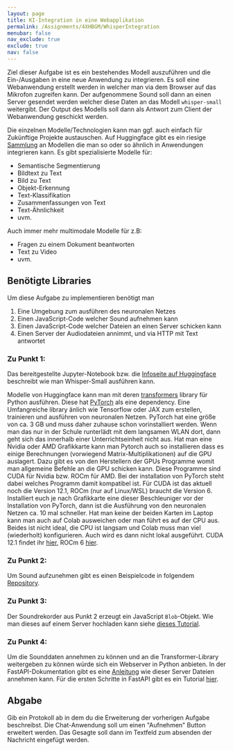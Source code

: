 ```yaml
---
layout: page
title: KI-Integration in eine Webapplikation
permalink: /Assignments/4XHBGM/WhisperIntegration
menubar: false
nav_exclude: true
exclude: true
nav: false
---
```


Ziel dieser Aufgabe ist es ein bestehendes Modell auszuführen und die Ein-/Ausgaben in eine neue Anwendung zu integrieren. Es soll eine Webanwendung erstellt werden in welcher man via dem Browser auf das Mikrofon zugreifen kann. Der aufgenommene Sound soll dann an einen Server gesendet werden welcher diese Daten an das Modell `whisper-small` weitergibt. Der Output des Modells soll dann als Antwort zum Client der Webanwendung geschickt werden.

Die einzelnen Modelle/Technologien kann man ggf. auch einfach für Zukünftige Projekte austauschen. Auf Huggingface gibt es ein riesige [Sammlung](https://huggingface.co/models) an Modellen die man so oder so ähnlich in Anwendungen integrieren kann. Es gibt spezialisierte Modelle für:
- Semantische Segmentierung
- Bildtext zu Text
- Bild zu Text
- Objekt-Erkennung
- Text-Klassifikation
- Zusammenfassungen von Text
- Text-Ähnlichkeit
- uvm. 


Auch immer mehr multimodale Modelle für z.B:
- Fragen zu einem Dokument beantworten
- Text zu Video
- uvm. 

## Benötigte Libraries
Um diese Aufgabe zu implementieren benötigt man 
1. Eine Umgebung zum ausführen des neuronalen Netzes
2. Einen JavaScript-Code welcher Sound aufnehmen kann
3. Einen JavaScript-Code welcher Dateien an einen Server schicken kann
4. Einen Server der Audiodateien annimmt, und via HTTP mit Text antwortet

### Zu Punkt 1:
Das bereitgestellte Jupyter-Notebook bzw. die [Infoseite auf Huggingface](https://huggingface.co/openai/whisper-small) beschreibt wie man Whisper-Small ausführen kann. 

Modelle von Huggingface kann man mit deren [transformers](https://pypi.org/project/transformers/) library für Python ausführen. Diese hat [PyTorch](https://pytorch.org/) als eine dependency. Eine Umfangreiche library änlich wie Tensorflow oder JAX zum erstellen, trainieren und ausführen von neuronalen Netzen. PyTorch hat eine größe von ca. 3 GB und muss daher zuhause schon vorinstalliert werden. Wenn man das nur in der Schule runterlädt mit dem langsamen WLAN dort, dann geht sich das innerhalb einer Unterrichtseinheit nicht aus. Hat man eine Nvidia oder AMD Grafikkarte kann man Pytorch auch so installieren dass es einige Berechnungen (vorwiegend Matrix-Multiplikationen) auf die GPU auslagert. Dazu gibt es von den Herstellern der GPUs Programme womit man allgemeine Befehle an die GPU schicken kann. Diese Programme sind CUDA für Nvidia bzw. ROCm für AMD. Bei der installation von PyTorch steht dabei welches Programm damit kompatibel ist. Für CUDA ist das aktuell noch die Version 12.1, ROCm (nur auf Linux/WSL) braucht die Version 6. Installiert euch je nach Grafikkarte eine dieser Beschleuniger vor der Installation von PyTorch, dann ist die Ausführung von den neuronalen Netzen ca. 10 mal schneller. Hat man keine der beiden Karten im Laptop kann man auch auf Colab ausweichen oder man führt es auf der CPU aus. Beides ist nicht ideal, die CPU ist langsam und Colab muss man viel (wiederholt) konfigurieren. Auch wird es dann nicht lokal ausgeführt. CUDA 12.1 findet ihr [hier](https://developer.nvidia.com/cuda-12-1-0-download-archive), ROCm 6 [hier](https://rocm.docs.amd.com/projects/install-on-linux/en/latest/tutorial/quick-start.html). 

### Zu Punkt 2:
Um Sound aufzunehmen gibt es einen Beispielcode in folgendem [Repository](https://github.com/Mido22/MediaRecorder-sample). 

### Zu Punkt 3:
Der Soundrekorder aus Punkt 2 erzeugt ein JavaScript `Blob`-Objekt. Wie man dieses auf einem Server hochladen kann siehe [dieses Tutorial](https://www.geeksforgeeks.org/how-can-javascript-upload-a-blob/).

### Zu Punkt 4:
Um die Sounddaten annehmen zu können und an die Transformer-Library weitergeben zu können würde sich ein Webserver in Python anbieten. In der FastAPI-Dokumentation gibt es eine [Anleitung](https://fastapi.tiangolo.com/tutorial/request-files/) wie dieser Server Dateien annehmen kann. Für die ersten Schritte in FastAPI gibt es ein Tutorial [hier](https://fastapi.tiangolo.com/tutorial/first-steps/). 

## Abgabe

Gib ein Protokoll ab in dem du die Erweiterung der vorherigen Aufgabe beschreibst. Die Chat-Anwendung soll um einen "Aufnehmen" Button erweitert werden. Das Gesagte soll dann im Textfeld zum absenden der Nachricht eingefügt werden. 

